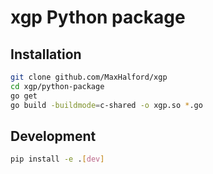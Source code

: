# xgp Python package

## Installation

```sh
git clone github.com/MaxHalford/xgp
cd xgp/python-package
go get
go build -buildmode=c-shared -o xgp.so *.go
```

## Development

```sh
pip install -e .[dev]
```
